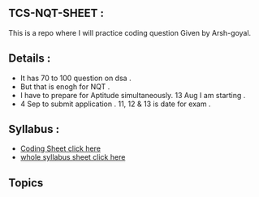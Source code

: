 ## TCS-NQT-SHEET :
This is a repo where I will practice coding question Given by Arsh-goyal.

## Details :
- It has 70 to 100 question on dsa .
- But that is enogh for NQT .
- I have to prepare for Aptitude simultaneously. 13 Aug I am starting .
- 4 Sep to submit application . 11, 12 & 13 is date for exam .   

## Syllabus :
- [Coding Sheet click here](https://docs.google.com/spreadsheets/d/1Vb97Fj-_vgeCmsMSBusFJqtSfhr_cgf-_PRRl6zM3ac/edit#gid=0)
- [whole syllabus sheet click here](https://docs.google.com/document/d/1Gt5Z2pxk198NeugM0aLQT9Z9g-Q4XydZGH0sxSH7PG8/edit)
## Topics 
